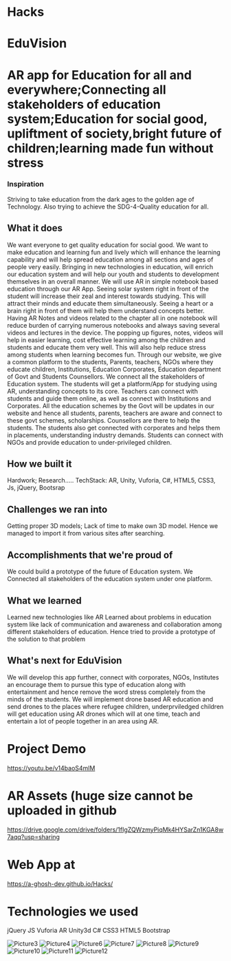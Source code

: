 # Hacks

# EduVision

# AR app for Education for all and everywhere;Connecting all stakeholders of education system;Education for social good, upliftment of society,bright future of children;learning made fun without stress

### Inspiration
Striving to take education from the dark ages to the golden age of Technology. Also trying to achieve the SDG-4-Quality education for all.

## What it does
We want everyone to get quality education for social good. We want to make education and learning fun and lively which will enhance the learning capability and will help spread education among all sections and ages of people very easily. Bringing in new technologies in education, will enrich our education system and will help our youth and students to development themselves in an overall manner. We will use AR in simple notebook based education through our AR App. Seeing solar system right in front of the student will increase their zeal and interest towards studying. This will attract their minds and educate them simultaneously. Seeing a heart or a brain right in front of them will help them understand concepts better. Having AR Notes and videos related to the chapter all in one notebook will reduce burden of carrying numerous notebooks and always saving several videos and lectures in the device. The popping up figures, notes, videos will help in easier learning, cost effective learning among the children and students and educate them very well. This will also help reduce stress among students when learning becomes fun. Through our website, we give a common platform to the students, Parents, teachers, NGOs where they educate children, Institutions, Education Corporates, Education department of Govt and Students Counsellors. We connect all the stakeholders of Education system. The students will get a platform/App for studying using AR, understanding concepts to its core. Teachers can connect with students and guide them online, as well as connect with Institutions and Corporates. All the education schemes by the Govt will be updates in our website and hence all students, parents, teachers are aware and connect to these govt schemes, scholarships. Counsellors are there to help the students. The students also get connected with corporates and helps them in placements, understanding industry demands. Students can connect with NGOs and provide education to under-privileged children.

## How we built it
Hardwork; Research.....
TechStack: AR, Unity, Vuforia, C#, HTML5, CSS3, Js, jQuery, Bootsrap

## Challenges we ran into
Getting proper 3D models; Lack of time to make own 3D model. Hence we managed to import it from various sites after searching. 

## Accomplishments that we're proud of
We could build a prototype of the future of Education system. We Connected all stakeholders of the education system under one platform. 

## What we learned
Learned new technologies like AR
Learned about problems in education system like lack of communication and awareness and collaboration among different stakeholders of education. Hence tried to provide a prototype of the solution to that problem

## What's next for EduVision
We will develop this app further, connect with corporates, NGOs, Institutes an encourage them to pursue this type of education along with entertainment and hence remove the word stress completely from the minds of the students. We will implement drone based AR education and send drones to the places where refugee children, underprviledged children will get education using AR drones which will at one time, teach and entertain a lot of people together in an area using AR.


# Project Demo

https://youtu.be/v14baoS4mlM

# AR Assets (huge size cannot be uploaded in github

https://drive.google.com/drive/folders/1fIgZQWzmyPiqMk4HYSarZn1KGA8w7aqq?usp=sharing

# Web App at

https://a-ghosh-dev.github.io/Hacks/

# Technologies we used
jQuery
JS
Vuforia
AR
Unity3d
C#
CSS3
HTML5
Bootstrap


![Picture3](https://user-images.githubusercontent.com/75447439/113470484-ad070380-9473-11eb-893a-715c0e26a430.png)
![Picture4](https://user-images.githubusercontent.com/75447439/113470485-aed0c700-9473-11eb-9872-80e1212f7626.png)
![Picture6](https://user-images.githubusercontent.com/75447439/113470488-b1cbb780-9473-11eb-8e81-9d15a8a231ab.png)
![Picture7](https://user-images.githubusercontent.com/75447439/113470490-b3957b00-9473-11eb-9f65-2328acebf168.png)
![Picture8](https://user-images.githubusercontent.com/75447439/113470491-b55f3e80-9473-11eb-9444-e7c0d8506361.png)
![Picture9](https://user-images.githubusercontent.com/75447439/113470494-b6906b80-9473-11eb-8089-40593b6b2f7a.png)
![Picture10](https://user-images.githubusercontent.com/75447439/113470496-b85a2f00-9473-11eb-9211-c3b5984f3062.png)
![Picture11](https://user-images.githubusercontent.com/75447439/113470498-bdb77980-9473-11eb-90a2-53a6b25a457d.png)
![Picture12](https://user-images.githubusercontent.com/75447439/113470499-bee8a680-9473-11eb-8a53-7c067d6650ba.png)
